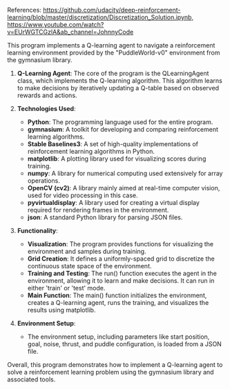References: https://github.com/udacity/deep-reinforcement-learning/blob/master/discretization/Discretization_Solution.ipynb, https://www.youtube.com/watch?v=EUrWGTCGzlA&ab_channel=JohnnyCode

This program implements a Q-learning agent to navigate a reinforcement learning environment provided by the "PuddleWorld-v0" environment from the gymnasium library. 

1. **Q-Learning Agent**: The core of the program is the QLearningAgent class, which implements the Q-learning algorithm. This algorithm learns to make decisions by iteratively updating a Q-table based on observed rewards and actions.

2. **Technologies Used**:
   - **Python**: The programming language used for the entire program.
   - **gymnasium**: A toolkit for developing and comparing reinforcement learning algorithms.
   - **Stable Baselines3**: A set of high-quality implementations of reinforcement learning algorithms in Python.
   - **matplotlib**: A plotting library used for visualizing scores during training.
   - **numpy**: A library for numerical computing used extensively for array operations.
   - **OpenCV (cv2)**: A library mainly aimed at real-time computer vision, used for video processing in this case.
   - **pyvirtualdisplay**: A library used for creating a virtual display required for rendering frames in the environment.
   - **json**: A standard Python library for parsing JSON files.

3. **Functionality**:
   - **Visualization**: The program provides functions for visualizing the environment and samples during training.
   - **Grid Creation**: It defines a uniformly-spaced grid to discretize the continuous state space of the environment.
   - **Training and Testing**: The run() function executes the agent in the environment, allowing it to learn and make decisions. It can run in either 'train' or 'test' mode.
   - **Main Function**: The main() function initializes the environment, creates a Q-learning agent, runs the training, and visualizes the results using matplotlib.

4. **Environment Setup**:
   - The environment setup, including parameters like start position, goal, noise, thrust, and puddle configuration, is loaded from a JSON file.

Overall, this program demonstrates how to implement a Q-learning agent to solve a reinforcement learning problem using the gymnasium library and associated tools.


